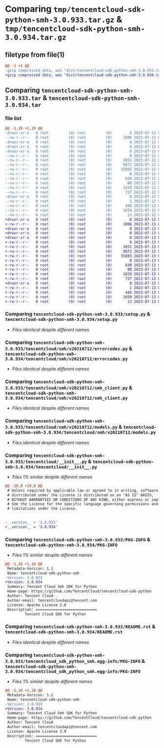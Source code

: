 # Comparing `tmp/tencentcloud-sdk-python-smh-3.0.933.tar.gz` & `tmp/tencentcloud-sdk-python-smh-3.0.934.tar.gz`

## filetype from file(1)

```diff
@@ -1 +1 @@
-gzip compressed data, was "dist/tencentcloud-sdk-python-smh-3.0.933.tar", last modified: Wed Jul 12 00:36:05 2023, max compression
+gzip compressed data, was "dist/tencentcloud-sdk-python-smh-3.0.934.tar", last modified: Thu Jul 13 00:32:05 2023, max compression
```

## Comparing `tencentcloud-sdk-python-smh-3.0.933.tar` & `tencentcloud-sdk-python-smh-3.0.934.tar`

### file list

```diff
@@ -1,19 +1,19 @@
-drwxr-xr-x   0 root         (0) root         (0)        0 2023-07-12 00:36:05.000000 tencentcloud-sdk-python-smh-3.0.933/
--rw-r--r--   0 root         (0) root         (0)     1006 2023-07-12 00:36:04.000000 tencentcloud-sdk-python-smh-3.0.933/setup.py
-drwxr-xr-x   0 root         (0) root         (0)        0 2023-07-12 00:36:05.000000 tencentcloud-sdk-python-smh-3.0.933/tencentcloud/
-drwxr-xr-x   0 root         (0) root         (0)        0 2023-07-12 00:36:05.000000 tencentcloud-sdk-python-smh-3.0.933/tencentcloud/smh/
-drwxr-xr-x   0 root         (0) root         (0)        0 2023-07-12 00:36:05.000000 tencentcloud-sdk-python-smh-3.0.933/tencentcloud/smh/v20210712/
--rw-r--r--   0 root         (0) root         (0)        0 2023-07-12 00:36:04.000000 tencentcloud-sdk-python-smh-3.0.933/tencentcloud/smh/v20210712/__init__.py
--rw-r--r--   0 root         (0) root         (0)     3851 2023-07-12 00:36:04.000000 tencentcloud-sdk-python-smh-3.0.933/tencentcloud/smh/v20210712/errorcodes.py
--rw-r--r--   0 root         (0) root         (0)     9872 2023-07-12 00:36:04.000000 tencentcloud-sdk-python-smh-3.0.933/tencentcloud/smh/v20210712/smh_client.py
--rw-r--r--   0 root         (0) root         (0)    55893 2023-07-12 00:36:04.000000 tencentcloud-sdk-python-smh-3.0.933/tencentcloud/smh/v20210712/models.py
--rw-r--r--   0 root         (0) root         (0)        0 2023-07-12 00:36:04.000000 tencentcloud-sdk-python-smh-3.0.933/tencentcloud/smh/__init__.py
--rw-r--r--   0 root         (0) root         (0)      630 2023-07-12 00:36:04.000000 tencentcloud-sdk-python-smh-3.0.933/tencentcloud/__init__.py
--rw-r--r--   0 root         (0) root         (0)       88 2023-07-12 00:36:05.000000 tencentcloud-sdk-python-smh-3.0.933/setup.cfg
--rw-r--r--   0 root         (0) root         (0)     1659 2023-07-12 00:36:05.000000 tencentcloud-sdk-python-smh-3.0.933/PKG-INFO
--rw-r--r--   0 root         (0) root         (0)      737 2023-07-12 00:36:04.000000 tencentcloud-sdk-python-smh-3.0.933/README.rst
-drwxr-xr-x   0 root         (0) root         (0)        0 2023-07-12 00:36:05.000000 tencentcloud-sdk-python-smh-3.0.933/tencentcloud_sdk_python_smh.egg-info/
--rw-r--r--   0 root         (0) root         (0)        1 2023-07-12 00:36:05.000000 tencentcloud-sdk-python-smh-3.0.933/tencentcloud_sdk_python_smh.egg-info/dependency_links.txt
--rw-r--r--   0 root         (0) root         (0)      445 2023-07-12 00:36:05.000000 tencentcloud-sdk-python-smh-3.0.933/tencentcloud_sdk_python_smh.egg-info/SOURCES.txt
--rw-r--r--   0 root         (0) root         (0)     1659 2023-07-12 00:36:05.000000 tencentcloud-sdk-python-smh-3.0.933/tencentcloud_sdk_python_smh.egg-info/PKG-INFO
--rw-r--r--   0 root         (0) root         (0)       13 2023-07-12 00:36:05.000000 tencentcloud-sdk-python-smh-3.0.933/tencentcloud_sdk_python_smh.egg-info/top_level.txt
+drwxr-xr-x   0 root         (0) root         (0)        0 2023-07-13 00:32:05.000000 tencentcloud-sdk-python-smh-3.0.934/
+-rw-r--r--   0 root         (0) root         (0)     1006 2023-07-13 00:32:05.000000 tencentcloud-sdk-python-smh-3.0.934/setup.py
+drwxr-xr-x   0 root         (0) root         (0)        0 2023-07-13 00:32:05.000000 tencentcloud-sdk-python-smh-3.0.934/tencentcloud/
+drwxr-xr-x   0 root         (0) root         (0)        0 2023-07-13 00:32:05.000000 tencentcloud-sdk-python-smh-3.0.934/tencentcloud/smh/
+drwxr-xr-x   0 root         (0) root         (0)        0 2023-07-13 00:32:05.000000 tencentcloud-sdk-python-smh-3.0.934/tencentcloud/smh/v20210712/
+-rw-r--r--   0 root         (0) root         (0)        0 2023-07-13 00:32:05.000000 tencentcloud-sdk-python-smh-3.0.934/tencentcloud/smh/v20210712/__init__.py
+-rw-r--r--   0 root         (0) root         (0)     3851 2023-07-13 00:32:05.000000 tencentcloud-sdk-python-smh-3.0.934/tencentcloud/smh/v20210712/errorcodes.py
+-rw-r--r--   0 root         (0) root         (0)     9872 2023-07-13 00:32:05.000000 tencentcloud-sdk-python-smh-3.0.934/tencentcloud/smh/v20210712/smh_client.py
+-rw-r--r--   0 root         (0) root         (0)    55893 2023-07-13 00:32:05.000000 tencentcloud-sdk-python-smh-3.0.934/tencentcloud/smh/v20210712/models.py
+-rw-r--r--   0 root         (0) root         (0)        0 2023-07-13 00:32:05.000000 tencentcloud-sdk-python-smh-3.0.934/tencentcloud/smh/__init__.py
+-rw-r--r--   0 root         (0) root         (0)      630 2023-07-13 00:32:05.000000 tencentcloud-sdk-python-smh-3.0.934/tencentcloud/__init__.py
+-rw-r--r--   0 root         (0) root         (0)       88 2023-07-13 00:32:05.000000 tencentcloud-sdk-python-smh-3.0.934/setup.cfg
+-rw-r--r--   0 root         (0) root         (0)     1659 2023-07-13 00:32:05.000000 tencentcloud-sdk-python-smh-3.0.934/PKG-INFO
+-rw-r--r--   0 root         (0) root         (0)      737 2023-07-13 00:32:05.000000 tencentcloud-sdk-python-smh-3.0.934/README.rst
+drwxr-xr-x   0 root         (0) root         (0)        0 2023-07-13 00:32:05.000000 tencentcloud-sdk-python-smh-3.0.934/tencentcloud_sdk_python_smh.egg-info/
+-rw-r--r--   0 root         (0) root         (0)        1 2023-07-13 00:32:05.000000 tencentcloud-sdk-python-smh-3.0.934/tencentcloud_sdk_python_smh.egg-info/dependency_links.txt
+-rw-r--r--   0 root         (0) root         (0)      445 2023-07-13 00:32:05.000000 tencentcloud-sdk-python-smh-3.0.934/tencentcloud_sdk_python_smh.egg-info/SOURCES.txt
+-rw-r--r--   0 root         (0) root         (0)     1659 2023-07-13 00:32:05.000000 tencentcloud-sdk-python-smh-3.0.934/tencentcloud_sdk_python_smh.egg-info/PKG-INFO
+-rw-r--r--   0 root         (0) root         (0)       13 2023-07-13 00:32:05.000000 tencentcloud-sdk-python-smh-3.0.934/tencentcloud_sdk_python_smh.egg-info/top_level.txt
```

### Comparing `tencentcloud-sdk-python-smh-3.0.933/setup.py` & `tencentcloud-sdk-python-smh-3.0.934/setup.py`

 * *Files identical despite different names*

### Comparing `tencentcloud-sdk-python-smh-3.0.933/tencentcloud/smh/v20210712/errorcodes.py` & `tencentcloud-sdk-python-smh-3.0.934/tencentcloud/smh/v20210712/errorcodes.py`

 * *Files identical despite different names*

### Comparing `tencentcloud-sdk-python-smh-3.0.933/tencentcloud/smh/v20210712/smh_client.py` & `tencentcloud-sdk-python-smh-3.0.934/tencentcloud/smh/v20210712/smh_client.py`

 * *Files identical despite different names*

### Comparing `tencentcloud-sdk-python-smh-3.0.933/tencentcloud/smh/v20210712/models.py` & `tencentcloud-sdk-python-smh-3.0.934/tencentcloud/smh/v20210712/models.py`

 * *Files identical despite different names*

### Comparing `tencentcloud-sdk-python-smh-3.0.933/tencentcloud/__init__.py` & `tencentcloud-sdk-python-smh-3.0.934/tencentcloud/__init__.py`

 * *Files 1% similar despite different names*

```diff
@@ -10,8 +10,8 @@
 # Unless required by applicable law or agreed to in writing, software
 # distributed under the License is distributed on an "AS IS" BASIS,
 # WITHOUT WARRANTIES OR CONDITIONS OF ANY KIND, either express or implied.
 # See the License for the specific language governing permissions and
 # limitations under the License.
 
 
-__version__ = '3.0.933'
+__version__ = '3.0.934'
```

### Comparing `tencentcloud-sdk-python-smh-3.0.933/PKG-INFO` & `tencentcloud-sdk-python-smh-3.0.934/PKG-INFO`

 * *Files 1% similar despite different names*

```diff
@@ -1,10 +1,10 @@
 Metadata-Version: 1.1
 Name: tencentcloud-sdk-python-smh
-Version: 3.0.933
+Version: 3.0.934
 Summary: Tencent Cloud Smh SDK for Python
 Home-page: https://github.com/TencentCloud/tencentcloud-sdk-python
 Author: Tencent Cloud
 Author-email: tencentcloudapi@tencent.com
 License: Apache License 2.0
 Description: ============================
         Tencent Cloud SDK for Python
```

### Comparing `tencentcloud-sdk-python-smh-3.0.933/README.rst` & `tencentcloud-sdk-python-smh-3.0.934/README.rst`

 * *Files identical despite different names*

### Comparing `tencentcloud-sdk-python-smh-3.0.933/tencentcloud_sdk_python_smh.egg-info/PKG-INFO` & `tencentcloud-sdk-python-smh-3.0.934/tencentcloud_sdk_python_smh.egg-info/PKG-INFO`

 * *Files 1% similar despite different names*

```diff
@@ -1,10 +1,10 @@
 Metadata-Version: 1.1
 Name: tencentcloud-sdk-python-smh
-Version: 3.0.933
+Version: 3.0.934
 Summary: Tencent Cloud Smh SDK for Python
 Home-page: https://github.com/TencentCloud/tencentcloud-sdk-python
 Author: Tencent Cloud
 Author-email: tencentcloudapi@tencent.com
 License: Apache License 2.0
 Description: ============================
         Tencent Cloud SDK for Python
```

